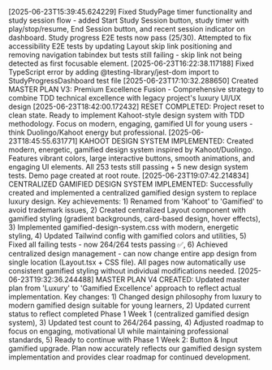 [2025-06-23T15:39:45.624229] Fixed StudyPage timer functionality and study session flow - added Start Study Session button, study timer with play/stop/resume, End Session button, and recent session indicator on dashboard. Study progress E2E tests now pass (25/30). Attempted to fix accessibility E2E tests by updating Layout skip link positioning and removing navigation tabindex but tests still failing - skip link not being detected as first focusable element.
[2025-06-23T16:22:38.117188] Fixed TypeScript error by adding @testing-library/jest-dom import to StudyProgressDashboard test file
[2025-06-23T17:10:32.288650] Created MASTER PLAN V3: Premium Excellence Fusion - Comprehensive strategy to combine TDD technical excellence with legacy project's luxury UI/UX design
[2025-06-23T18:42:00.172432] RESET COMPLETED: Project reset to clean state. Ready to implement Kahoot-style design system with TDD methodology. Focus on modern, engaging, gamified UI for young users - think Duolingo/Kahoot energy but professional.
[2025-06-23T18:45:55.631771] KAHOOT DESIGN SYSTEM IMPLEMENTED: Created modern, energetic, gamified design system inspired by Kahoot/Duolingo. Features vibrant colors, large interactive buttons, smooth animations, and engaging UI elements. All 253 tests still passing + 5 new design system tests. Demo page created at root route.
[2025-06-23T19:07:42.214834] CENTRALIZED GAMIFIED DESIGN SYSTEM IMPLEMENTED: Successfully created and implemented a centralized gamified design system to replace luxury design. Key achievements: 1) Renamed from 'Kahoot' to 'Gamified' to avoid trademark issues, 2) Created centralized Layout component with gamified styling (gradient backgrounds, card-based design, hover effects), 3) Implemented gamified-design-system.css with modern, energetic styling, 4) Updated Tailwind config with gamified colors and utilities, 5) Fixed all failing tests - now 264/264 tests passing ✅, 6) Achieved centralized design management - can now change entire app design from single location (Layout.tsx + CSS file). All pages now automatically use consistent gamified styling without individual modifications needed.
[2025-06-23T19:32:36.244488] MASTER PLAN V4 CREATED: Updated master plan from 'Luxury' to 'Gamified Excellence' approach to reflect actual implementation. Key changes: 1) Changed design philosophy from luxury to modern gamified design suitable for young learners, 2) Updated current status to reflect completed Phase 1 Week 1 (centralized gamified design system), 3) Updated test count to 264/264 passing, 4) Adjusted roadmap to focus on engaging, motivational UI while maintaining professional standards, 5) Ready to continue with Phase 1 Week 2: Button & Input gamified upgrade. Plan now accurately reflects our gamified design system implementation and provides clear roadmap for continued development.
